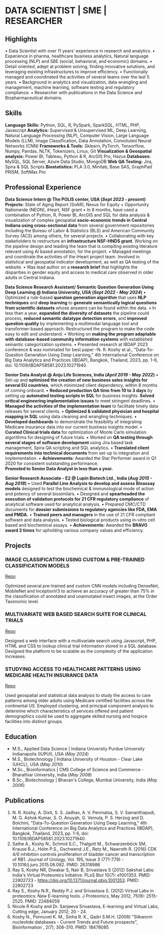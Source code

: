 # DATA SCIENTIST | SME | RESEARCHER


## Highlights

•	Data Scientist with over 11 years’ experience in research and analytics.
•	Experience in pharma, healthcare business analytics, Natural language processing (NLP) and SBE (social, behavioral, and economic) domains.
•	Detail oriented, adept at problem solving, finding innovative solutions, and leveraging existing infrastructures to improve efficiency. 
•	Functionally managed and coordinated the activities of several teams over the last 5 years. 
•	Background in analytics and visualization, data wrangling and management, machine learning, software testing and regulatory compliance. 
•	Researcher with publications in the Data Science and Biopharmaceutical domains.



## Skills

**Language Skills:** Python, SQL, R, PySpark, SparkSQL, HTML, PHP, Javascript
**Analytics:** Supervised & Unsupervised ML, Deep Learning, Natural Language Processing (NLP), Computer Vision, Large Language Models (LLM), Image Classification, Data Annotation, Convoluted Neural Networks (CNN)
**Frameworks & Tools:** Sklearn, PyTorch, Tensorflow, Numpy, Pandas, NLTK, Tokenizers, Linux, Git
**Visualization & Geospatial analysis:** Power BI, Tableau, Python & R, ArcGIS Pro, Hazus
**Databases:** MySQL, SQL Server, Azure Data Studio, MongoDB
**Web QA Testing:** Jira, Spira & SQL Scripts
**Biostatistics:** PLA 3.0, Minitab, Base SAS, GraphPad PRISM, SoftMax Pro




## Professional Experience

**Data Science Intern @ The POLIS center, USA (_Sept 2023 - present_)**
**Projects:** State of Aging Report (SoAR), Nexus for Equity + Opportunity Nationwide (NEON), iHeart, NSF grant
•	In 8 months, have used a combination of Python, R, Power BI, ArcGIS and SQL for data analysis & visualization of complex geospatial **socio-economic trends in Central Indiana using cross-sectional data** from several government repositories including the    Bureau of Labor & Statistics (BLS) and American Community Survey (ACS) among others, for several projects. 
•	Collaborating with key stakeholders to restructure an **infrastructure NSF-HNDS grant**. Working on the pipeline design and leading the team that is compiling existing literature relevant using AI based annotation, for the project.
•	Managed meetings and coordinate the activities of the iHeart project team. Involved in statistical and geospatial indicator development, as well as QA testing of the website.
•	Was lead author on a **research brief** that highlights the disparities in gender equity and access to medical care observed in older adults in Central Indiana. 


**Data Science Research Assistant/ Semantic Question Generation Using Deep Learning @ Indiana University, USA (_Sept 2022 - May 2024_)**
•	Optimized a rule-based **question generation algorithm** that uses **NLP techniques** and **deep learning** to **generate semantically logical questions from scientific datasets** whose answers can be found within the data.
•	In less than a year, **expanded the diversity of datasets** the pipeline could process, **reduced semantic datatype detection errors**, and **improved question quality** by implementing a multimodal language tool and transformer-based approach. Restructured the program to make the code easy to edit and understand.
•	Working on **making the program adaptable with database-based community information systems** with established semantic categorization systems.
•	Presented research at IBDAP 2023 conference & was nominated for best paper –N. R. Koshy et al., "Data-To-Question Generation Using Deep Learning," 4th International Conference on Big Data Analytics and Practices (IBDAP), Bangkok, Thailand, 2023, pp. 1-6, doi: 10.1109/IBDAP58581.2023.10271940.


**Senior Data Analyst @ Anju Life Sciences, India (_April 2019 - May 2022_)**
•	Set-up and **optimized the creation of new business sales insights for several EU countries**, which minimized client dependency, within 8 months of coming onboard.
•	**Reduced production QA time from 10 to 3 days** by setting up **automated testing scripts in SQL** for business insights. 
    **Solved critical engineering implementation issues** to meet stringent deadlines.
•	**Managed the activities of the implementation team** to facilitate timely data releases for several clients.
•	**Optimized & validated physician and hospital mapping in SQL** using data cleaning and wrangling techniques. 
•	**Developed dashboards** to demonstrate the feasibility of integrating Medicare insurance data into our current business insights model.
•	**Curated Clinical trials data** for optimization of Monte Carlo simulation algorithms for designing of future trials.
•	Worked on **QA testing through several stages of software development** using Jira based task management, Spira QA scripting and SQL analytics.
•	**Translated client requirements into technical documents** from set-up to integration and implementation.
•	**Achievements:** Awarded the Star Performer award in Q1 2020 for consistent outstanding performance.                         
    **Promoted to Senior Data Analyst in less than a year.**


**Senior Research Associate - E2 @ Lupin Biotech Ltd., India (_Aug 2015 - Aug 2018_)**
•	Used **Parallel Line Analysis to develop and assess Bioassay models** designed to test the biochemical & immunological mode of action and potency of several biosimilars.
•	Designed and **spearheaded the execution of validation protocols for 21 CFR regulatory compliance** of analytical software used for analytical analysis. 
•	Prepared CMC/CTD documents for **dossier submissions to regulatory agencies like FDA, EMA and PMDA.**
•	**Trained peers and managers** in the use of 21 CFR compliant software and data analysis.
•	Tested biological products using in-vitro cell based and biochemical assays.
•	**Achievements:** Awarded the **BRAVO award 3 times** for upholding various company values and efficiency.



## Projects

### IMAGE CLASSIFICATION USING CUSTOM & PRE-TRAINED CLASSIFICATION MODELS
[Repo](https://github.com/NicoleK286/Insect-Image-Classification-Object-Detection)

Optimized several pre-trained and custom CNN models including DenseNet, MobileNet and InceptionV3 to achieve an accuracy of greater than 75% in the classification of annotated and unannotated insect images, at the Order Taxonomic level.

### MULTIVARIATE WEB BASED SEARCH SUITE FOR CLINICAL TRIALS
[Repo](https://github.com/NicoleK286/Clinical-Trial-Search-Suite)

Designed a web interface with a multivariate search using Javascript, PHP, HTML and CSS to lookup clinical trial information stored in a SQL database. Designed the platform to be scalable as the complexity of the application increases.

### STUDYING ACCESS TO HEALTHCARE PATTERNS USING MEDICARE HEALTH INSURANCE DATA
[Repo](https://github.com/NicoleK286/Medicare_Project)

Used geospatial and statistical data analysis to study the access to care patterns among older adults using Medicare certified facilities across the continental US. 
Employed clustering, and principal component analysis to determine which characteristics of services offered and patient demographics could be used to aggregate skilled nursing and hospice facilities into distinct groups.


## Education
- M.S., Applied Data Science	| Indiana University Purdue University Indianapolis (IUPUI), USA (_May 2024_)
- M.S., Biotechnology	| Indiana University of Houston - Clear Lake (UHCL), USA (_May 2010_)
- M.Sc., Bioinformatics	| CMS College of Science and Commerce - Bharathiar University, India (_May 2008_)
- B.Sc., Biotechnology	| Bhavan's College, Mumbai University, India (_May 2006_)


## Publications
1. N. R. Koshy, A. Dixit, S. S. Jadhav, A. V. Penmatsa, S. V. Samanthapudi, M. G. Ashok Kumar, S. O. Anuyah, G. Vemula, P. S. Herzog and D. Bolchini, "Data-To-Question Generation Using Deep Learning," 4th International Conference on Big Data Analytics and Practices (IBDAP), Bangkok, Thailand, 2023, pp. 1-6, doi: 10.1109/IBDAP58581.2023.10271940.
2. Sathe A., Koshy N., Schmid S.C., Thalgott M., Schwarzenböck SM, Krause B.J., Holm P.S., Gschwend J.E., Retz M., Nawroth R. (2016) CDK 4/6 inhibition controls proliferation of bladder cancer and transcription of RB1. Journal of Urology, Vol. 195, Issue 3 (771-779) - 10.1016/j.juro.2015.08.082. PMID: 26318986
3. Ray S, Koshy NR, Diwakar S, Nair B, Srivastava S (2012) Sakshat Labs: India's Virtual Proteomics Initiative. PLoS Biol 10(7): e1001353. PMID: 22802723 - https://doi.org/10.1371/journal.pbio.1001353. PMID: 22802723
4. Ray S., Koshy N.R., Reddy P.J. and Srivastava S. (2012) Virtual Labs in proteomics: New E-learning tools. J Proteomics, May 2012, 75(9): 2515-2525. PMID: 22484059
5. Nicole R Koshy and Dr. Sanjeeva Srivastava, E-learning and Virtual Labs, Cutting edge, January 2012; 20 - 24.
6. Koshy N., Ponnuvel K. M., Sinha R. K., Qadri S.M.H. (2008) "Silkworm nucleotide databases - Current Trends and Future prospects", Bioinformation , 2(7), 308-310. PMID: 18478085


